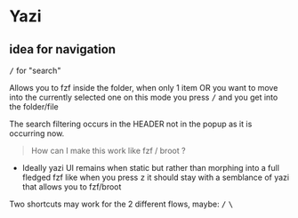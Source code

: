 # Yazi

## idea for navigation

<kbd>/</kbd> for "search"

Allows you to fzf inside the folder, when only 1 item OR you want to move into the currently selected one on this mode you press <kbd>/</kbd> and you get into the folder/file

The search filtering occurs in the HEADER not in the popup as it is occurring now.

> How can I make this work like fzf / broot ?

- Ideally yazi UI remains when static but rather than morphing into a full fledged fzf like when you press <kbd>z</kbd> it should stay with a semblance of yazi that allows you to fzf/broot

Two shortcuts may work for the 2 different flows, maybe: <kbd>/</kbd> <kbd>\\</kbd>
